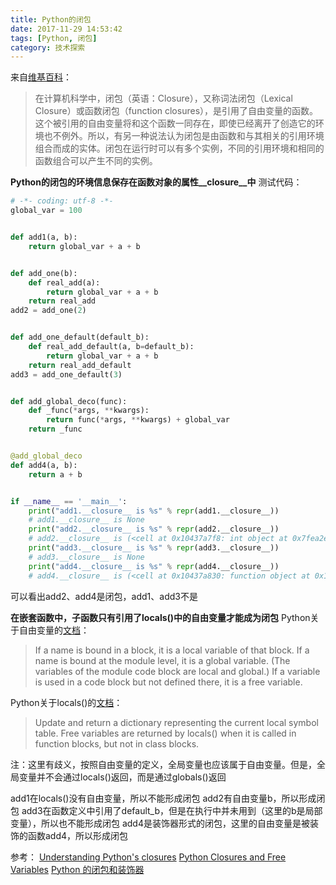 ```yaml
---
title: Python的闭包
date: 2017-11-29 14:53:42
tags: [Python, 闭包]
category: 技术探索
---
```

来自[维基百科](https://zh.wikipedia.org/wiki/%E9%97%AD%E5%8C%85_%28%E8%AE%A1%E7%AE%97%E6%9C%BA%E7%A7%91%E5%AD%A6%29)：
> 在计算机科学中，闭包（英语：Closure），又称词法闭包（Lexical Closure）或函数闭包（function closures），是引用了自由变量的函数。这个被引用的自由变量将和这个函数一同存在，即使已经离开了创造它的环境也不例外。所以，有另一种说法认为闭包是由函数和与其相关的引用环境组合而成的实体。闭包在运行时可以有多个实例，不同的引用环境和相同的函数组合可以产生不同的实例。

**Python的闭包的环境信息保存在函数对象的属性\_\_closure\_\_中**
测试代码：
```python
# -*- coding: utf-8 -*-
global_var = 100


def add1(a, b):
    return global_var + a + b


def add_one(b):
    def real_add(a):
        return global_var + a + b
    return real_add
add2 = add_one(2)


def add_one_default(default_b):
    def real_add_default(a, b=default_b):
        return global_var + a + b
    return real_add_default
add3 = add_one_default(3)


def add_global_deco(func):
    def _func(*args, **kwargs):
        return func(*args, **kwargs) + global_var
    return _func


@add_global_deco
def add4(a, b):
    return a + b


if __name__ == '__main__':
    print("add1.__closure__ is %s" % repr(add1.__closure__))
    # add1.__closure__ is None
    print("add2.__closure__ is %s" % repr(add2.__closure__))
    # add2.__closure__ is (<cell at 0x10437a7f8: int object at 0x7fea2e605460>,)
    print("add3.__closure__ is %s" % repr(add3.__closure__))
    # add3.__closure__ is None
    print("add4.__closure__ is %s" % repr(add4.__closure__))
    # add4.__closure__ is (<cell at 0x10437a830: function object at 0x104377578>,)
```
可以看出add2、add4是闭包，add1、add3不是

**在嵌套函数中，子函数只有引用了locals()中的自由变量才能成为闭包**
Python关于自由变量的[文档](https://docs.python.org/2/reference/executionmodel.html)：
> If a name is bound in a block, it is a local variable of that block. If a name is bound at the module level, it is a global variable. (The variables of the module code block are local and global.) If a variable is used in a code block but not defined there, it is a free variable.

Python关于locals()的[文档](https://docs.python.org/2/library/functions.html#locals)：
> Update and return a dictionary representing the current local symbol table. Free variables are returned by locals() when it is called in function blocks, but not in class blocks.

注：这里有歧义，按照自由变量的定义，全局变量也应该属于自由变量。但是，全局变量并不会通过locals()返回，而是通过globals()返回

add1在locals()没有自由变量，所以不能形成闭包
add2有自由变量b，所以形成闭包
add3在函数定义中引用了default_b，但是在执行中并未用到（这里的b是局部变量），所以也不能形成闭包
add4是装饰器形式的闭包，这里的自由变量是被装饰的函数add4，所以形成闭包

参考：
[Understanding Python's closures](https://gist.github.com/DmitrySoshnikov/700292)
[Python Closures and Free Variables](http://mathamy.com/python-closures-and-free-variables.html)
[Python 的闭包和装饰器](https://segmentfault.com/a/1190000004461404)

